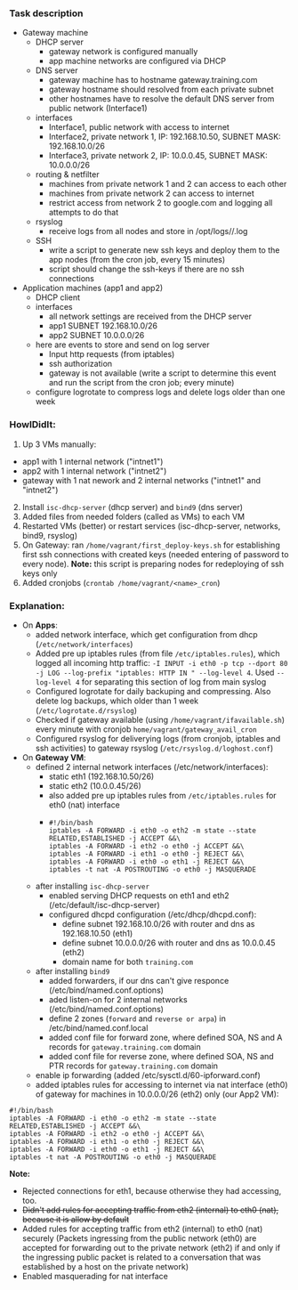 ### Task description
- Gateway machine
  - DHCP server
    - gateway network is configured manually
    - app machine networks are configured via DHCP
  - DNS server
    - gateway machine has to hostname gateway.training.com
    - gateway hostname should resolved from each private subnet
    - other hostnames have to resolve the default DNS server from public network (Interface1)
  - interfaces
    - Interface1, public network with access to internet
    - Interface2, private network 1, IP: 192.168.10.50, SUBNET MASK: 192.168.10.0/26
    - Interface3, private network 2, IP: 10.0.0.45, SUBNET MASK: 10.0.0.0/26
  - routing & netfilter
    - machines from private network 1 and 2 can access to each other
    - machines from private network 2 can access to internet
    - restrict access from network 2 to google.com and logging all attempts to do that
  - rsyslog
    - receive logs from all nodes and store in /opt/logs/<ip-or-host>/<date>.log
  - SSH
    - write a script to generate new ssh keys and deploy them to the app nodes (from the cron job, every 15 minutes)
    - script should change the ssh-keys if there are no ssh connections
- Application machines (app1 and app2)
  - DHCP client
  - interfaces
    - all network settings are received from the DHCP server
    - app1 SUBNET 192.168.10.0/26
    - app2 SUBNET 10.0.0.0/26
  - here are events to store and send on log server
    - Input http requests (from iptables)
    - ssh authorization
    - gateway is not available (write a script to determine this event and run the script from the cron job; every minute)
  - configure logrotate to compress logs and delete logs older than one week

### HowIDidIt:
1. Up 3 VMs manually:
  - app1 with 1 internal network ("intnet1")
  - app2 with 1 internal network ("intnet2")
  - gateway with 1 nat nework and 2 internal networks ("intnet1" and "intnet2")
2. Install `isc-dhcp-server` (dhcp server) and `bind9` (dns server)
3. Added files from needed folders (called as VMs) to each VM
4. Restarted VMs (better) or restart services (isc-dhcp-server, networks, bind9, rsyslog)
5. On Gateway: ran `/home/vagrant/first_deploy-keys.sh` for establishing first ssh connections with created keys (needed entering of password to every node). **Note:** this script is preparing nodes for redeploying of ssh keys only 
6. Added cronjobs (`crontab /home/vagrant/<name>_cron`)

### Explanation:
 - On **Apps**:
   - added network interface, which get configuration from dhcp (`/etc/network/interfaces`)
   - Added pre up iptables rules (from file `/etc/iptables.rules`), which logged all incoming http traffic: ```-I INPUT -i eth0 -p tcp --dport 80 -j LOG --log-prefix "iptables: HTTP IN " --log-level 4```. Used `--log-level 4` for separating this section of log from main syslog  
   - Configured logrotate for daily backuping and compressing. Also delete log backups, which older than 1 week (`/etc/logrotate.d/rsyslog`)
   - Checked if gateway available (using `/home/vagrant/ifavailable.sh`) every minute with cronjob `home/vagrant/gateway_avail_cron`
   - Configured rsyslog for deliverying logs (from cronjob, iptables and ssh activities) to gateway rsyslog (`/etc/rsyslog.d/loghost.conf`)
 - On **Gateway VM**:
   - defined 2 internal network interfaces (/etc/network/interfaces):
     - static eth1 (192.168.10.50/26)
     - static eth2 (10.0.0.45/26)
     - also added pre up iptables rules from `/etc/iptables.rules` for eth0 (nat) interface
     - ```
       #!/bin/bash
       iptables -A FORWARD -i eth0 -o eth2 -m state --state RELATED,ESTABLISHED -j ACCEPT &&\
       iptables -A FORWARD -i eth2 -o eth0 -j ACCEPT &&\
       iptables -A FORWARD -i eth1 -o eth0 -j REJECT &&\
       iptables -A FORWARD -i eth0 -o eth1 -j REJECT &&\
       iptables -t nat -A POSTROUTING -o eth0 -j MASQUERADE
	   ```
   - after installing `isc-dhcp-server`
     - enabled serving DHCP requests on eth1 and eth2 (/etc/default/isc-dhcp-server)
     - configured dhcpd configuration (/etc/dhcp/dhcpd.conf):
       - define subnet 192.168.10.0/26 with router and dns as 192.168.10.50 (eth1)
       - define subnet 10.0.0.0/26 with router and dns as 10.0.0.45 (eth2)
       - domain name for both `training.com`
   - after installing `bind9`
     - added forwarders, if our dns can't give responce (/etc/bind/named.conf.options)
     - aded listen-on for 2 internal networks (/etc/bind/named.conf.options)
     - define 2 zones (`forward` and `reverse or arpa`) in /etc/bind/named.conf.local
     - added conf file for forward zone, where defined SOA, NS and A records for `gateway.training.com` domain
     - added conf file for reverse zone, where defined SOA, NS and PTR records for `gateway.training.com` domain
   - enable ip forwarding (added /etc/sysctl.d/60-ipforward.conf)
   - added iptables rules for accessing to internet via nat interface (eth0) of gateway for machines in 10.0.0.0/26 (eth2) only (our App2 VM):
```
#!/bin/bash
iptables -A FORWARD -i eth0 -o eth2 -m state --state RELATED,ESTABLISHED -j ACCEPT &&\
iptables -A FORWARD -i eth2 -o eth0 -j ACCEPT &&\
iptables -A FORWARD -i eth1 -o eth0 -j REJECT &&\
iptables -A FORWARD -i eth0 -o eth1 -j REJECT &&\
iptables -t nat -A POSTROUTING -o eth0 -j MASQUERADE
```
**Note:** 
 - Rejected connections for eth1, because otherwise they had accessing, too. 
 - ~~Didn't add rules for accepting traffic from eth2 (internal) to eth0 (nat), because it is allow by default~~ 
 - Added rules for accepting traffic from eth2 (internal) to eth0 (nat) securely (Packets ingressing from the public network (eth0) are accepted for forwarding out to the private network (eth2) if and only if the ingressing public packet is related to a conversation that was established by a host on the private network)
 - Enabled masquerading for nat interface
